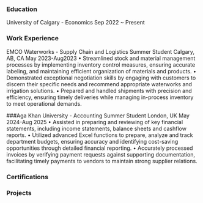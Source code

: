 ### Education 
University of Calgary - Economics             Sep 2022 ~ Present

### Work Experience
EMCO Waterworks - Supply Chain and Logistics Summer Student
Calgary, AB, CA
May 2023-Aug2023
•	Streamlined stock and material management processes by implementing inventory control measures, ensuring accurate labeling, and maintaining efficient organization of materials and products.
•	Demonstrated exceptional negotiation skills by engaging with customers to discern their specific needs and recommend appropriate waterworks and irrigation solutions. 
•	Prepared and handled shipments with precision and efficiency, ensuring timely deliveries while managing in-process inventory to meet operational demands. 

###Aga Khan University - Accounting Summer Student
London, UK
May 2024-Aug 2025
•	Assisted in preparing and reviewing of key financial statements, including income statements, balance sheets and cashflow reports. 
•	Utilized advanced Excel functions to prepare, analyze and track department budgets, ensuring accuracy and identifying cost-saving opportunities through detailed financial reporting.
•	Accurately processed invoices by verifying payment requests against supporting documentation, facilitating timely payments to vendors to maintain strong supplier relations. 


### Certifications


### Projects
 
